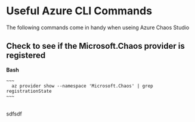 # Useful Azure CLI Commands
The following commands come in handy when useing Azure Chaos Studio

## Check to see if the Microsoft.Chaos provider is registered <br>

**Bash**<br>

    ~~~ 
      az provider show --namespace 'Microsoft.Chaos' | grep registrationState
    ~~~
<br>
sdfsdf
    
    

